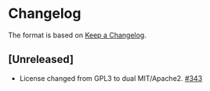 # Changelog

The format is based on [Keep a Changelog]. 

[Keep a Changelog]: http://keepachangelog.com/en/1.0.0/

## [Unreleased]
- License changed from GPL3 to dual MIT/Apache2. [#343](https://github.com/paritytech/parity-common/pull/342)

